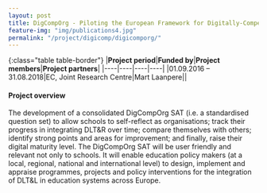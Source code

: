 ```yaml
---
layout: post
title: DigCompOrg - Piloting the European Framework for Digitally-Competent Schools in EU education systems LOT 5- DigCompOrg school pilot in Estonia 
feature-img: "img/publications4.jpg"
permalink: "/project/digicomp/digicomporg/"
---
```


{:class="table table-border"}
|**Project period**|**Funded by**|**Project members**|**Project partners**|
|----|----|----|----|
|01.09.2016 – 31.08.2018|EC, Joint Research Centre|Mart Laanpere||

#### Project overview
The development of a consolidated DigCompOrg SAT (i.e. a standardised question set) to allow schools to self-reflect as organisations; track their progress in integrating DLT&R over time; compare themselves with others; identify strong points and areas for improvement; and finally, raise their digital maturity level. The DigCompOrg SAT will be user friendly and relevant not only to schools. It will enable education policy makers (at a local, regional, national and international level) to design, implement and appraise programmes, projects and policy interventions for the integration of DLT&L in education systems across Europe.
